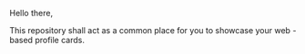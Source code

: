 Hello there,

This repository shall act as a common place for you to showcase your web - based profile cards.
